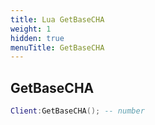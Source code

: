 ```yaml
---
title: Lua GetBaseCHA
weight: 1
hidden: true
menuTitle: GetBaseCHA
---
```

## GetBaseCHA
```lua
Client:GetBaseCHA(); -- number
```